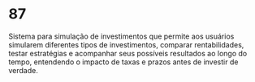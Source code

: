 # 87
Sistema para simulação de investimentos que permite aos usuários simularem diferentes tipos de investimentos, comparar rentabilidades, testar estratégias e acompanhar seus possíveis resultados ao longo do tempo, entendendo o impacto de taxas e prazos antes de investir de verdade.
